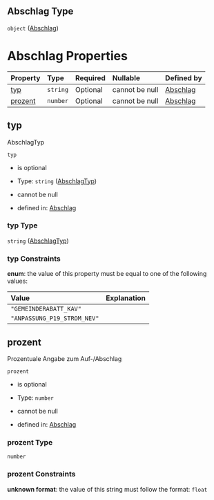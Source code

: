 ## Abschlag Type

`object` ([Abschlag](abschlag.md))

# Abschlag Properties

| Property            | Type     | Required | Nullable       | Defined by                                                                                                                                                            |
| :------------------ | :------- | :------- | :------------- | :-------------------------------------------------------------------------------------------------------------------------------------------------------------------- |
| [typ](#typ)         | `string` | Optional | cannot be null | [Abschlag](abschlagtyp.md "https://raw.githubusercontent.com/conuti-gmbh/bo4e-schema/master/schemas/v1/enum/AbschlagTyp.schema.json#/properties/typ")                 |
| [prozent](#prozent) | `number` | Optional | cannot be null | [Abschlag](abschlag-properties-prozent.md "https://raw.githubusercontent.com/conuti-gmbh/bo4e-schema/master/schemas/v1/com/Abschlag.schema.json#/properties/prozent") |

## typ

AbschlagTyp

`typ`

*   is optional

*   Type: `string` ([AbschlagTyp](abschlagtyp.md))

*   cannot be null

*   defined in: [Abschlag](abschlagtyp.md "https://raw.githubusercontent.com/conuti-gmbh/bo4e-schema/master/schemas/v1/enum/AbschlagTyp.schema.json#/properties/typ")

### typ Type

`string` ([AbschlagTyp](abschlagtyp.md))

### typ Constraints

**enum**: the value of this property must be equal to one of the following values:

| Value                       | Explanation |
| :-------------------------- | :---------- |
| `"GEMEINDERABATT_KAV"`      |             |
| `"ANPASSUNG_P19_STROM_NEV"` |             |

## prozent

Prozentuale Angabe zum Auf-/Abschlag

`prozent`

*   is optional

*   Type: `number`

*   cannot be null

*   defined in: [Abschlag](abschlag-properties-prozent.md "https://raw.githubusercontent.com/conuti-gmbh/bo4e-schema/master/schemas/v1/com/Abschlag.schema.json#/properties/prozent")

### prozent Type

`number`

### prozent Constraints

**unknown format**: the value of this string must follow the format: `float`
